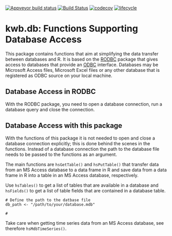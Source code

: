 [![Appveyor build status](https://ci.appveyor.com/api/projects/status/m70gtm2010x6hnqi/branch/master?svg=true)](https://ci.appveyor.com/project/KWB-R/kwb-db/branch/master)
[![Build Status](https://travis-ci.org/KWB-R/kwb.db.svg?branch=master)](https://travis-ci.org/KWB-R/kwb.db)
[![codecov](https://codecov.io/github/KWB-R/kwb.db/branch/master/graphs/badge.svg)](https://codecov.io/github/KWB-R/kwb.db)
[![lifecycle](https://img.shields.io/badge/lifecycle-stable-brightgreen.svg)](https://www.tidyverse.org/lifecycle/#stable)

# kwb.db: Functions Supporting Database Access

This package contains functions that aim at simplifying the data transfer 
between databases and R. It is based on the 
[RODBC](https://cran.r-project.org/web/packages/RODBC/)
package that gives access to databases that provide an [ODBC](https://docs.microsoft.com/en-us/sql/odbc/reference/what-is-odbc) 
interface. Databases may be Microsoft Access files, Microsoft Excel files or 
any other database that is registered as ODBC source on your local machine.

## Database Access in RODBC

With the RODBC package, you need to open a database connection, run a database
query and close the connection.

## Database Access with this package

With the functions of this package it is not needed to open and close a database
connection explicitly; this is done behind the scenes in the functions. Instead
of a database connection the path to the database file needs to be passed to the
functions as an argument. 

The main functions are `hsGetTable()` and `hsPutTable()` that transfer data from an MS Access database to a data frame in R and save data from a data frame in R
into a table in an MS Access database, respectively.

Use `hsTables()` to get a list of tables that are available in a database and `hsFields()` to get a list of table fields that are contained in a database 
table.

```
# Define the path to the datbase file
db_path <- "/path/to/your/database.mdb"

# 
```

Take care when getting time series data from an MS Access database, see 
therefore `hsMdbTimeSeries()`. 
